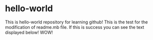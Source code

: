 # hello-world
This is hello-world repository for learning github!
This is the test for the modification of readme.mb file.
If this is success you can see the text displayed below!
WOW!
